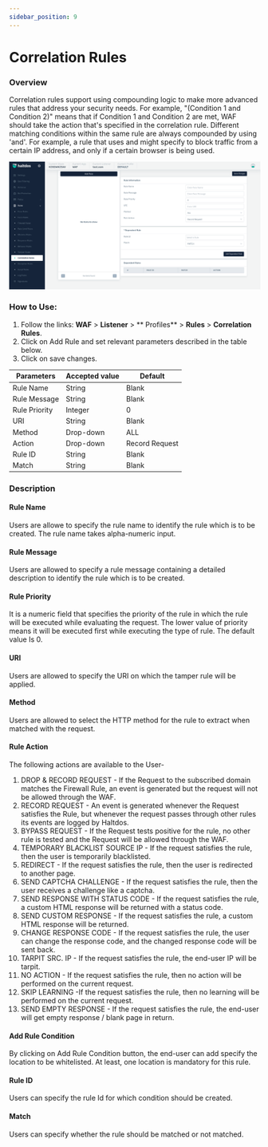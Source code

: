 ```yaml
---
sidebar_position: 9
---
```

# Correlation Rules
   
### Overview 
   
Correlation rules support using compounding logic to make more advanced rules that address your security needs. For example, "(Condition 1 and Condition 2)" means that if Condition 1 and Condition 2 are met, WAF should take the action that's specified in the correlation rule. Different matching conditions within the same rule are always compounded by using 'and'. For example, a rule that uses and might specify to block traffic from a certain IP address, and only if a certain browser is being used. 
   
![Correlation Rule](/img/waf/v2/correlation_rule.png)
   
### How to Use:
1. Follow the links: **WAF** > **Listener** > ** Profiles** > **Rules** > **Correlation Rules**.
2. Click on Add Rule and set relevant parameters described in the table below.
3. Click on save changes.
   

| Parameters    | Accepted value |  Default       |
|---------------|----------------|----------------|
| Rule Name     | String         | Blank          |
| Rule Message  | String         | Blank          |
| Rule Priority | Integer        | 0              |
| URI           | String         | Blank          |
| Method        | Drop-down      | ALL            |
| Action        | Drop-down      | Record Request |
| Rule ID       | String         | Blank          |
| Match         | String         | Blank          |
   


   
### Description

#### Rule Name
Users are allowe to specify the rule name to identify the rule which is to be created. The rule name takes alpha-numeric input.

#### Rule Message
Users are allowed to specify a rule message containing a detailed description to identify the rule which is to be created.

#### Rule Priority
It is a numeric field that specifies the priority of the rule in which the rule will be executed while evaluating the request. The lower value of priority means it will be executed first while executing the type of rule. The default value Is 0. 

#### URI
Users are allowed to specify the URI on which the tamper rule will be applied.

#### Method
Users are allowed to select the HTTP method for the rule to extract when matched with the request.

#### Rule Action
The following actions are available to the User-
   
1. DROP  & RECORD REQUEST - If the Request to the subscribed domain matches the Firewall Rule, an event is generated but the request will not be allowed through the WAF.
2. RECORD REQUEST - An event is generated whenever the Request satisfies the Rule, but whenever the request passes through other rules its events are logged by Haltdos.
3. BYPASS REQUEST - If the Request tests positive for the rule, no other rule is tested and the Request will be allowed through the WAF.
4. TEMPORARY BLACKLIST SOURCE IP - If the request satisfies the rule, then the user is temporarily blacklisted.
5. REDIRECT - If the request satisfies the rule, then the user is redirected to another page.
6. SEND CAPTCHA CHALLENGE - If the request satisfies the rule, then the user receives a challenge like a captcha.
7. SEND RESPONSE WITH STATUS CODE - If the request satisfies the rule, a custom HTML response will be returned with a status code.
8. SEND CUSTOM RESPONSE - If the request satisfies the rule, a custom HTML response will be returned.
9. CHANGE RESPONSE CODE - If the request satisfies the rule, the user can change the response code, and the changed response code will be sent back.
10. TARPIT SRC. IP - If the request satisfies the rule, the end-user IP will be tarpit.
11. NO ACTION - If the request satisfies the rule, then no action will be performed on the current request.
12. SKIP LEARNING -If the request satisfies the rule, then no learning will be performed on the current request.
13. SEND EMPTY RESPONSE - If the request satisfies the rule, the end-user will get empty response / blank page in return.

#### Add Rule Condition
By clicking on Add Rule Condition button, the end-user can add specify the location to be whitelisted. At least, one location is mandatory for this rule. 

#### Rule ID
Users can specify the rule Id for which condition should be created. 

#### Match
Users can specify whether the rule should be matched or not matched. 




